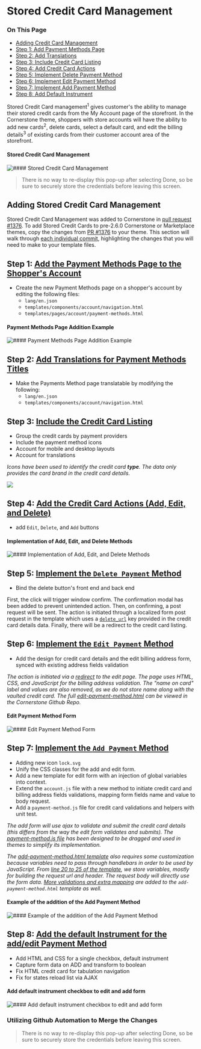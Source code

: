 <h1>Stored Credit Card Management</h1>

<div class="otp" id="no-index">
	<h3> On This Page </h3>
	<ul>
    <li><a href="#stored-cc-mgmt_adding">Adding Credit Card Management</a></li>
    <li><a href="#stored-cc-mgmt_step1">Step 1: Add Payment Methods Page </a></li>
		<li><a href="#stored-cc-mgmt_step2">Step 2: Add Translations </a></li>
    <li><a href="#stored-cc-mgmt_step3">Step 3: Include Credit Card Listing</a></li>
    <li><a href="#stored-cc-mgmt_step4">Step 4: Add Credit Card Actions</a></li>
    <li><a href="#stored-cc-mgmt_step5">Step 5: Implement Delete Payment Method</a></li>
    <li><a href="#stored-cc-mgmt_step6">Step 6: Implement Edit Payment Method</a></li>
    <li><a href="#stored-cc-mgmt_step7">Step 7: Implement Add Payment Method</a></li>
    <li><a href="#stored-cc-mgmt_step8">Step 8: Add Default Instrument</a></li>
	</ul>
</div>

<a href='#stored-cc-mgmt_overview' aria-hidden='true' class='block-anchor'  id='stored-cc-mgmt_overview'></a>

Stored Credit Card management<sup>1</sup> gives customer's the ability to manage their stored credit cards from the My Account page of the storefront. In the Cornerstone theme, shoppers with store accounts will have the ability to add new cards<sup>2</sup>, delete cards, select a default card, and edit the billing details<sup>3</sup> of existing cards from their customer account area of the storefront.

<!--
    title: #### Stored Credit Card Management 

    data: //s3.amazonaws.com/user-content.stoplight.io/6116/1541629003006
-->

#### Stored Credit Card Management 
![#### Stored Credit Card Management 
](//s3.amazonaws.com/user-content.stoplight.io/6116/1541629003006 "#### Stored Credit Card Management 
")

<div class="HubBlock--callout">
<div class="CalloutBlock--">
<div class="HubBlock-content">
    
<!-- theme:  -->

> There is no way to re-display this pop-up after selecting Done, so be sure to securely store the credentials before leaving this screen.

</div>
</div>
</div>



<a href='#stored-cc-mgmt_adding' aria-hidden='true' class='block-anchor'  id='stored-cc-mgmt_adding'></a>

## Adding Stored Credit Card Management

Stored Credit Card Management was added to Cornerstone in [pull request #1376](https://github.com/bigcommerce/cornerstone/pull/1376). To add Stored Credit Cards to pre-2.6.0 Cornerstone or Marketplace themes, copy the changes from [PR #1376](https://github.com/bigcommerce/cornerstone/pull/1376) to your theme. This section will walk through [each individual commit](https://github.com/bigcommerce/cornerstone/pull/1376/commits), highlighting the changes that you will need to make to your template files.



<a href='#stored-cc-mgmt_step1' aria-hidden='true' class='block-anchor'  id='stored-cc-mgmt_step1'></a>

## Step 1:  [Add the Payment Methods Page to the Shopper's Account](https://github.com/bigcommerce/cornerstone/pull/1376/commits/24abc038fe346a8572b40da40c98a9465788957a)

* Create the new Payment Methods page on a shopper's account by editing the following files:
	* `lang/en.json`
	* `templates/components/account/navigation.html`
	* `templates/pages/account/payment-methods.html`


<!--
    title: #### Payment Methods Page Addition Example

    data: //s3.amazonaws.com/user-content.stoplight.io/6116/1541629154209
-->

#### Payment Methods Page Addition Example
![#### Payment Methods Page Addition Example
](//s3.amazonaws.com/user-content.stoplight.io/6116/1541629154209 "#### Payment Methods Page Addition Example
")



<a href='#stored-cc-mgmt_step2' aria-hidden='true' class='block-anchor'  id='stored-cc-mgmt_step2'></a>

## Step 2: [Add Translations for Payment Methods Titles](https://github.com/bigcommerce/cornerstone/pull/1376/commits/9edf1a0f6907811abf470db1486b4fdb199b27ae)

* Make the Payments Method page translatable by modifying the following:
	* `lang/en.json`
	* `templates/components/account/navigation.html`



<a href='#stored-cc-mgmt_step3' aria-hidden='true' class='block-anchor'  id='stored-cc-mgmt_step3'></a>

## Step 3: [Include the Credit Card Listing](https://github.com/bigcommerce/cornerstone/pull/1376/commits/5574eb98c710f4540e8390420563099b6f5710bf)

* Group the credit cards by payment providers
* Include the payment method icons
* Account for mobile and desktop layouts
* Account for translations

*Icons have been used to identify the credit card **type**. The data only provides the card brand in the credit card details.*

<!--
    title: 
    data: //s3.amazonaws.com/user-content.stoplight.io/6116/1541630407609
-->

![](//s3.amazonaws.com/user-content.stoplight.io/6116/1541630407609 "")



<a href='#stored-cc-mgmt_step4' aria-hidden='true' class='block-anchor'  id='stored-cc-mgmt_step4'></a>

## Step 4: [Add the Credit Card Actions (Add, Edit, and Delete)](https://github.com/bigcommerce/cornerstone/pull/1376/commits/499016d320995852fe4ef621724e08556896b70d)

*  add `Edit`, `Delete`, and `Add` buttons

<!--
    title: #### Implementation of Add, Edit, and Delete Methods

    data: //s3.amazonaws.com/user-content.stoplight.io/6116/1541655663898
-->

#### Implementation of Add, Edit, and Delete Methods
![#### Implementation of Add, Edit, and Delete Methods
](//s3.amazonaws.com/user-content.stoplight.io/6116/1541655663898 "#### Implementation of Add, Edit, and Delete Methods
")



<a href='#stored-cc-mgmt_step5' aria-hidden='true' class='block-anchor'  id='stored-cc-mgmt_step5'></a>

## Step 5: [Implement the `Delete Payment` Method](https://github.com/bigcommerce/cornerstone/pull/1376/commits/cf102901d9061b7334e8c39f15a8904c37cf0652)

* Bind the delete button's front end and back end

First, the click will trigger window confirm. The confirmation modal has been added to prevent unintended action. Then, on confirming, a post request will be sent. The action is initiated through a localized form post request in the template which uses a [`delete_url`](https://github.com/bigcommerce/cornerstone/blob/master/templates/components/account/payment-methods-list.html#L34) key provided in the credit card details data. Finally, there will be a redirect to the credit card listing.



<a href='#stored-cc-mgmt_step6' aria-hidden='true' class='block-anchor'  id='stored-cc-mgmt_step6'></a>

## Step 6: [Implement the `Edit Payment` Method](https://github.com/bigcommerce/cornerstone/pull/1376/commits/ab2fe1df455fa8ac93760904b718fbce7ce361ed)

* Add the design for credit card details and the edit billing address form, synced with existing address fields validation

*The action is initiated via a [redirect](https://github.com/bigcommerce/cornerstone/blob/master/templates/components/account/payment-methods-list.html#L36) to the edit page. The page uses HTML, CSS, and JavaScript for the billing address validation. The "name on card" label and values are also removed, as we do not store name along with the vaulted credit card. The full [edit-payment-method.html](https://github.com/bigcommerce/cornerstone/blob/master/templates/pages/account/edit-payment-method.html) can be viewed in the Cornerstone Github Repo.*

<!--
    title: #### Edit Payment Method Form

    data: //s3.amazonaws.com/user-content.stoplight.io/6116/1541654303488
-->

#### Edit Payment Method Form
![#### Edit Payment Method Form
](//s3.amazonaws.com/user-content.stoplight.io/6116/1541654303488 "#### Edit Payment Method Form
")



<a href='#stored-cc-mgmt_step7' aria-hidden='true' class='block-anchor'  id='stored-cc-mgmt_step7'></a>

## Step 7: [Implement the `Add Payment` Method](https://github.com/bigcommerce/cornerstone/pull/1376/commits/c960338c32faa8fb798b2826c72dfe9d74bf9751)

*  Adding new icon `lock.svg`
*  Unify the CSS classes for the add and edit form.
*  Add a new template for edit form with an injection of global variables into context.
*  Extend the `account.js` file with a new method to initiate credit card and billing address fields validations, mapping form fields name and value to body request.
*  Add a `payment-method.js` file for credit card validations and helpers with unit test.

*The add form will use ajax to validate and submit the credit card details (this differs from the way the edit form validates and submits). The [payment-method.js file](https://github.com/bigcommerce/cornerstone/blob/master/assets/js/theme/common/payment-method.js) has been designed to be dragged and used in themes to simplify its implementation.*

*The [add-payment-method.html template](https://github.com/bigcommerce/cornerstone/blob/master/templates/pages/account/add-payment-method.html) also requires some customization because variables need to pass through handlebars in order to be used by JavaScript. From [line 20 to 25 of the template](https://github.com/bigcommerce/cornerstone/blob/master/templates/pages/account/add-payment-method.html#L20-L25), we store variables, mostly for building the request url and header. The request body will directly use the form data. [More validations and extra mapping](https://github.com/bigcommerce/cornerstone/blob/24686de577c6ad5409ec8b82f5839c3d083cb760/assets/js/theme/account.js#L211) are added to the `add-payment-method.html` template as well.*

<!--
    title: #### Example of the addition of the Add Payment Method

    data: //s3.amazonaws.com/user-content.stoplight.io/6116/1541629295212
-->

#### Example of the addition of the Add Payment Method
![#### Example of the addition of the Add Payment Method
](//s3.amazonaws.com/user-content.stoplight.io/6116/1541629295212 "#### Example of the addition of the Add Payment Method
")



<a href='#stored-cc-mgmt_step8' aria-hidden='true' class='block-anchor'  id='stored-cc-mgmt_step8'></a>

## Step 8: [Add the default Instrument for the add/edit Payment Method](https://github.com/bigcommerce/cornerstone/pull/1376/commits/5576aee5af0194e85cb11dbf44563f89b2687f40)

* Add HTML and CSS for a single checkbox, default instrument
* Capture form data on ADD and transform to boolean
* Fix HTML credit card for tabulation navigation
* Fix for states reload list via AJAX

<!--
    title: #### Add default instrument checkbox to edit and add form

    data: //s3.amazonaws.com/user-content.stoplight.io/6116/1541655424566
-->

#### Add default instrument checkbox to edit and add form
![#### Add default instrument checkbox to edit and add form
](//s3.amazonaws.com/user-content.stoplight.io/6116/1541655424566 "#### Add default instrument checkbox to edit and add form
")

<div class="HubBlock--callout">
<div class="CalloutBlock--">
<div class="HubBlock-content">
    
<!-- theme:  -->

### Utilizing Github Automation to Merge the Changes

> There is no way to re-display this pop-up after selecting Done, so be sure to securely store the credentials before leaving this screen.

</div>
</div>
</div>

